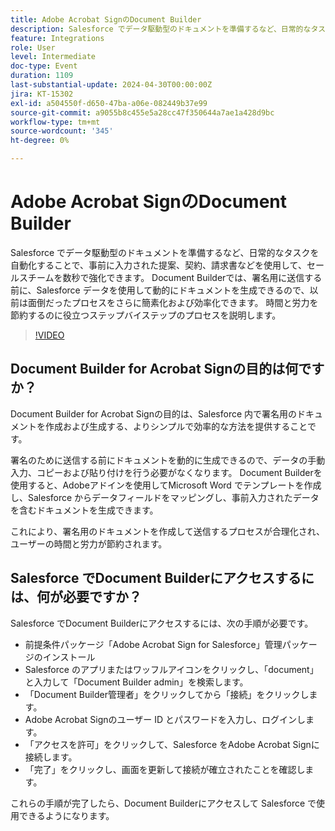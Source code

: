 ```yaml
---
title: Adobe Acrobat SignのDocument Builder
description: Salesforce でデータ駆動型のドキュメントを準備するなど、日常的なタスクを自動化することで、事前に入力された提案、契約、請求書などを使用して、セールスチームを数秒で強化できます。 Document Builderでは、署名用に送信する前に、Salesforce データを使用して動的にドキュメントを生成できるので、以前は面倒だったプロセスをさらに簡素化および効率化できます。
feature: Integrations
role: User
level: Intermediate
doc-type: Event
duration: 1109
last-substantial-update: 2024-04-30T00:00:00Z
jira: KT-15302
exl-id: a504550f-d650-47ba-a06e-082449b37e99
source-git-commit: a9055b8c455e5a28cc47f350644a7ae1a428d9bc
workflow-type: tm+mt
source-wordcount: '345'
ht-degree: 0%

---
```


# Adobe Acrobat SignのDocument Builder

Salesforce でデータ駆動型のドキュメントを準備するなど、日常的なタスクを自動化することで、事前に入力された提案、契約、請求書などを使用して、セールスチームを数秒で強化できます。 Document Builderでは、署名用に送信する前に、Salesforce データを使用して動的にドキュメントを生成できるので、以前は面倒だったプロセスをさらに簡素化および効率化できます。 時間と労力を節約するのに役立つステップバイステップのプロセスを説明します。

>[!VIDEO](https://video.tv.adobe.com/v/3428193/?learn=on)

## Document Builder for Acrobat Signの目的は何ですか？

Document Builder for Acrobat Signの目的は、Salesforce 内で署名用のドキュメントを作成および生成する、よりシンプルで効率的な方法を提供することです。

署名のために送信する前にドキュメントを動的に生成できるので、データの手動入力、コピーおよび貼り付けを行う必要がなくなります。 Document Builderを使用すると、Adobeアドインを使用してMicrosoft Word でテンプレートを作成し、Salesforce からデータフィールドをマッピングし、事前入力されたデータを含むドキュメントを生成できます。

これにより、署名用のドキュメントを作成して送信するプロセスが合理化され、ユーザーの時間と労力が節約されます。

## Salesforce でDocument Builderにアクセスするには、何が必要ですか？

Salesforce でDocument Builderにアクセスするには、次の手順が必要です。

* 前提条件パッケージ「Adobe Acrobat Sign for Salesforce」管理パッケージのインストール
* Salesforce のアプリまたはワッフルアイコンをクリックし、「document」と入力して「Document Builder admin」を検索します。
* 「Document Builder管理者」をクリックしてから「接続」をクリックします。
* Adobe Acrobat Signのユーザー ID とパスワードを入力し、ログインします。
* 「アクセスを許可」をクリックして、Salesforce をAdobe Acrobat Signに接続します。
* 「完了」をクリックし、画面を更新して接続が確立されたことを確認します。

これらの手順が完了したら、Document Builderにアクセスして Salesforce で使用できるようになります。

